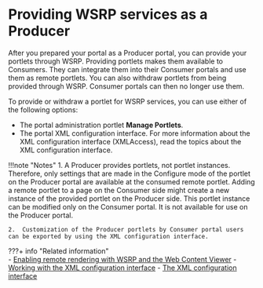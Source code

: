 # Providing WSRP services as a Producer

After you prepared your portal as a Producer portal, you can provide your portlets through WSRP. Providing portlets makes them available to Consumers. They can integrate them into their Consumer portals and use them as remote portlets. You can also withdraw portlets from being provided through WSRP. Consumer portals can then no longer use them.

To provide or withdraw a portlet for WSRP services, you can use either of the following options:

-   The portal administration portlet **Manage Portlets**.
-   The portal XML configuration interface. For more information about the XML configuration interface (XMLAccess), read the topics about the XML configuration interface.

!!!note "Notes"
    1.  A Producer provides portlets, not portlet instances. Therefore, only settings that are made in the Configure mode of the portlet on the Producer portal are available at the consumed remote portlet. Adding a remote portlet to a page on the Consumer side might create a new instance of the provided portlet on the Producer side. This portlet instance can be modified only on the Consumer portal. It is not available for use on the Producer portal.
        
    2.  Customization of the Producer portlets by Consumer portal users can be exported by using the XML configuration interface.

???+ info "Related information"  
    -   [Enabling remote rendering with WSRP and the Web Content Viewer](../../../../../manage_content/wcm_delivery/deliver_webcontent_on_dx/enable_remote_render_wsrp/index.md)
    -   [Working with the XML configuration interface](../../../../../deploy_dx/manage/portal_admin_tools/xml_config_interface/working_xml_config_interface/index.md)
    -   [The XML configuration interface](../../../../../deploy_dx/manage/portal_admin_tools/xml_config_interface/index.md)